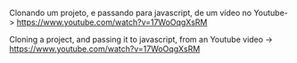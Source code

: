 Clonando um projeto, e passando para javascript, de um vídeo no Youtube-> https://www.youtube.com/watch?v=17WoOqgXsRM



Cloning a project, and passing it to javascript, from an Youtube video -> https://www.youtube.com/watch?v=17WoOqgXsRM



